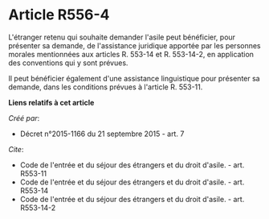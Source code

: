 # Article R556-4

L'étranger retenu qui souhaite demander l'asile peut bénéficier, pour présenter sa demande, de l'assistance juridique
apportée par les personnes morales mentionnées aux articles R. 553-14 et R. 553-14-2, en application des conventions qui y
sont prévues. 

Il peut bénéficier également d'une assistance linguistique pour présenter sa demande, dans les conditions prévues à l'article
R. 553-11.

**Liens relatifs à cet article**

_Créé par_:

  - Décret n°2015-1166 du 21 septembre 2015 - art. 7

_Cite_:

  - Code de l'entrée et du séjour des étrangers et du droit d'asile. - art. R553-11
  - Code de l'entrée et du séjour des étrangers et du droit d'asile. - art. R553-14
  - Code de l'entrée et du séjour des étrangers et du droit d'asile. - art. R553-14-2
